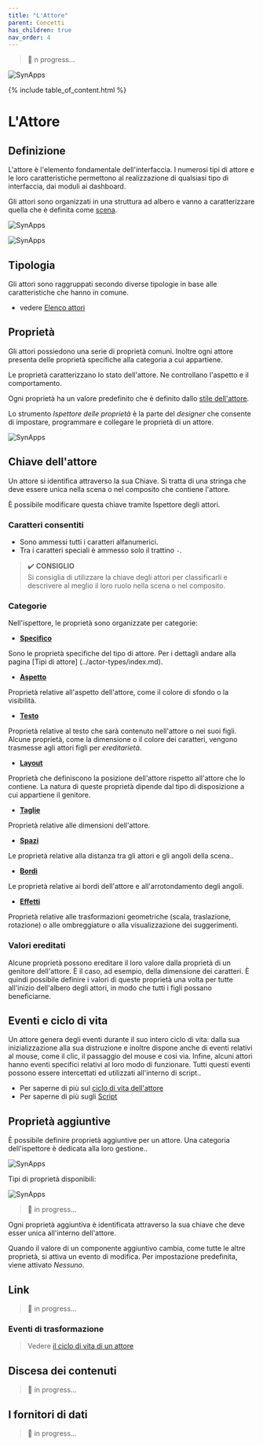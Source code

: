```yaml
---
title: "L'Attore"
parent: Concetti
has_children: true
nav_order: 4
---
```


> 🚧 n progress...

![SynApps](../../assets/under-progress.gif)

{% include table_of_content.html %}

# L'Attore

## Definizione

L'attore è l'elemento fondamentale dell'interfaccia. I numerosi tipi di attore e le loro caratteristiche permettono al realizzazione di qualsiasi tipo di interfaccia, dai moduli ai dashboard.

Gli attori sono organizzati in una struttura ad albero e vanno a caratterizzare quella che è definita come [scena](../scena.md).

![SynApps](../../assets/concepts/actor/01.png)

![SynApps](../../assets/concepts/actor/02.png)

## Tipologia

Gli attori sono raggruppati secondo diverse tipologie in base alle caratteristiche che hanno in comune.

- vedere [Elenco attori](../actor-types/)

## Proprietà

Gli attori possiedono una serie di proprietà comuni. Inoltre ogni attore presenta delle proprietà specifiche alla categoria a cui appartiene.

Le proprietà caratterizzano lo stato dell'attore. Ne controllano l'aspetto e il comportamento.

Ogni proprietà ha un valore predefinito che è definito dallo [stile dell'attore](../actor-style.md).

Lo strumento *Ispettore delle proprietà* è la parte del *designer* che consente di impostare, programmare e collegare le proprietà di un attore.

![SynApps](../../assets/concepts/actor/03.png)

## Chiave dell'attore

Un attore si identifica attraverso la sua Chiave. Si tratta di una stringa che deve essere unica nella scena o nel composito che contiene l'attore.

È possibile modificare questa chiave tramite Ispettore degli attori.

### Caratteri consentiti
 - Sono ammessi tutti i caratteri alfanumerici.
 - Tra i caratteri speciali è ammesso solo il trattino `-`.

> ✔️ **CONSIGLIO**<br>
Si consiglia di utilizzare la chiave degli attori per classificarli e descrivere al meglio il loro ruolo nella scena o nel composito.

### Categorie

Nell'ispettore, le proprietà sono organizzate per categorie:

- [**Specifico**](../actor-types/index.md)

Sono le proprietà specifiche del tipo di attore. Per i dettagli andare alla pagina [Tipi di attore] (../actor-types/index.md).

- [**Aspetto**](./category-aspect.md)

Proprietà relative all'aspetto dell'attore, come il colore di sfondo o la visibilità.

- [**Testo**](./category-text.md)

Proprietà relative al testo che sarà contenuto nell'attore o nei suoi figli. Alcune proprietà, come la dimensione o il colore dei caratteri, vengono trasmesse agli attori figli per *ereditarietà*.

-  [**Layout**](./category-disposition.md)

Proprietà che definiscono la posizione dell'attore rispetto all'attore che lo contiene. La natura di queste proprietà dipende dal tipo di disposizione a cui appartiene il genitore.

- [**Taglie**](./category-size.md)

Proprietà relative alle dimensioni dell'attore.

- [**Spazi**](./category-space.md)

Le proprietà relative alla distanza tra gli attori e gli angoli della scena..

- [**Bordi**](./category-border.md)

Le proprietà relative ai bordi dell'attore e all'arrotondamento degli angoli.

- [**Effetti**](./category-effect.md)

Proprietà relative alle trasformazioni geometriche (scala, traslazione, rotazione) o alle ombreggiature o alla visualizzazione dei suggerimenti.

### Valori ereditati

Alcune proprietà possono ereditare il loro valore dalla proprietà di un genitore dell'attore. È il caso, ad esempio, della dimensione dei caratteri. È quindi possibile definire i valori di queste proprietà una volta per tutte all'inizio dell'albero degli attori, in modo che tutti i figli possano beneficiarne.

## Eventi e ciclo di vita

Un attore genera degli eventi durante il suo intero ciclo di vita: dalla sua inizializzazione alla sua distruzione e inoltre dispone anche di eventi relativi al mouse, come il clic, il passaggio del mouse e così via. Infine, alcuni attori hanno eventi specifici relativi al loro modo di funzionare.
Tutti questi eventi possono essere intercettati ed utilizzati all'interno di script..

- Per saperne di più sul [ciclo di vita dell'attore](./actor-life-cycle)
-  Per saperne di più sugli [Script](../scripts/)

## Proprietà aggiuntive

È possibile definire proprietà aggiuntive per un attore. Una categoria dell'ispettore è dedicata alla loro gestione..

![SynApps](../../assets/concepts/actor/04.png)

Tipi di proprietà disponibili:

![SynApps](../../assets/concepts/actor/05.png)

> 🚧 in progress...


Ogni proprietà aggiuntiva è identificata attraverso la sua chiave che deve esser unica all'interno dell'attore.

Quando il valore di un componente aggiuntivo cambia, come tutte le altre proprietà, si attiva un evento di modifica. Per impostazione predefinita, viene attivato *Nessuno*.

## Link

> 🚧 in progress...

### Eventi di trasformazione

> Vedere [il ciclo di vita di un attore](../scripts/actor-life-cycle.md)

## Discesa dei contenuti
> 🚧 in progress...

## I fornitori di dati
> 🚧 in progress...
